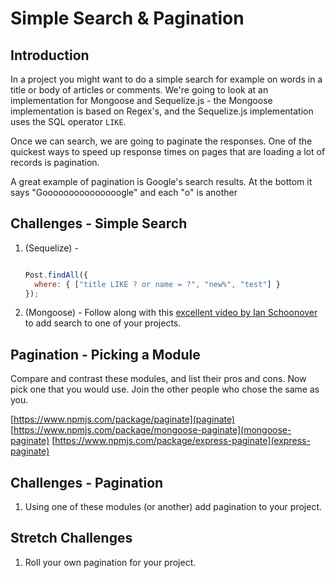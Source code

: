 # Simple Search & Pagination 

## Introduction

In a project you might want to do a simple search for example on words in a title or body of articles or comments. We're going to look at an implementation for Mongoose and Sequelize.js - the Mongoose implementation is based on Regex's, and the Sequelize.js implementation uses the SQL operator `LIKE`. 

Once we can search, we are going to paginate the responses. One of the quickest ways to speed up response times on pages that are loading a lot of records is pagination.

A great example of pagination is Google's search results. At the bottom it says "Gooooooooooooooogle" and each "o" is another 


## Challenges - Simple Search

1. (Sequelize) - 

	```js

	Post.findAll({
	  where: { ["title LIKE ? or name = ?", "new%", "test"] }
	});
	```

1. (Mongoose) - Follow along with this [excellent video by Ian Schoonover](https://www.youtube.com/watch?v=9_lKMTXVk64) to add search to one of your projects.


## Pagination - Picking a Module

Compare and contrast these modules, and list their pros and cons. Now pick one that you would use. Join the other people who chose the same as you. 

[https://www.npmjs.com/package/paginate](paginate)
[https://www.npmjs.com/package/mongoose-paginate](mongoose-paginate)
[https://www.npmjs.com/package/express-paginate](express-paginate)

## Challenges - Pagination

1. Using one of these modules (or another) add pagination to your project.

## Stretch Challenges

1. Roll your own pagination for your project.

